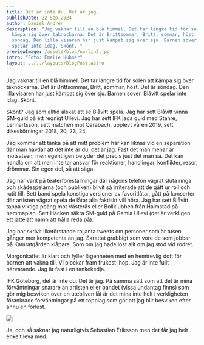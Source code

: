 ```yaml
---
title: Det är inte du. Det är jag.
publishDate: 22 Sep 2024
author: Daniel Andrén
description: "Jag vaknar till en blå himmel. Det tar längre tid för solen att
  kämpa sig över taknockarna. Det är Brittsommar, Britt, sommar, höst. Det är
  söndag. Den lilla visaren har just kämpat sig över sju. Barnen sover. Blåvitt
  spelar inte idag. Skönt. "
previewImage: /assets/blog/norlin2.jpg
intro: "Foto: Emelie Hübner"
layout: ../../layouts/BlogPost.astro
---
```

Jag vaknar till en blå himmel. Det tar längre tid för solen att kämpa sig över taknockarna. Det är Brittsommar, Britt, sommar, höst. Det är söndag. Den lilla visaren har just kämpat sig över sju. Barnen sover. Blåvitt spelar inte idag. Skönt. 

Skönt? Jag som alltid älskat att se Blåvitt spela. Jag har sett Blåvitt vinna SM-guld på ett regnigt Ullevi. Jag har sett IFK jaga guld med Stahre, Lennartsson, sett matchen mot Qarabach, upplevt våren 2019, sett dikeskörningar 2018, 20, 23, 24. 

Jag kommer att tänka på att mitt problem här kan liknas vid en separation där man hävdar att det inte är du, det är jag. Fast det man menar är motsatsen, men egentligen betyder det precis just det man sa. Det kan handla om att man inte tar ansvar för reaktioner, handlingar, konflikter, resor, drömmar. Sin egen del, så att säga. 

Jag har varit på teaterföreställningar där någons telefon vägrat sluta ringa och skådespelarna (och publiken) blivit så irriterade att de gått ur roll och rutit till. Sett band spela konstiga versioner av favoritlåtar, gått på konserter där artisten vägrat spela de låtar alla faktiskt vill höra. Jag har sett Blåvitt tappa viktiga poäng mot Västerås eller Bollklubben från Halmstad på hemmaplan. Sett Häcken säkra SM-guld på Gamla Ullevi (det är verkligen ett jättelätt namn att hålla reda på). 

Jag har skrivit liketörstande raljanta tweets om personer som är tusen gånger mer kompetenta än jag. Skrattat grabbigt som vore de som jobbar på Kamratgården klåpare. Som om jag hade löst allt om jag stod vid rodret. 

Morgonkaffet är klart och fyller lägenheten med en hemtrevlig doft för barnen att vakna till. Vi plockar fram frukost ihop. Jag är inte fullt närvarande. Jag är fast i en tankekedja. 

IFK Göteborg, det är inte du. Det är jag. På samma sätt som att det är mina förväntningar snarare än artisten eller bandet (vissa undantag finns) som gör mig besviken över en utebliven låt är det mina inte helt i verkligheten förankrade förväntningar på ett topplag som gör att jag blir besviken efter ännu en förlust. 

![](/assets/blog/307115889_502013221932814_1595457616652334746_n-1-.jpeg)

Ja, och så saknar jag naturligtvis Sebastian Eriksson men det får jag helt enkelt leva med.
